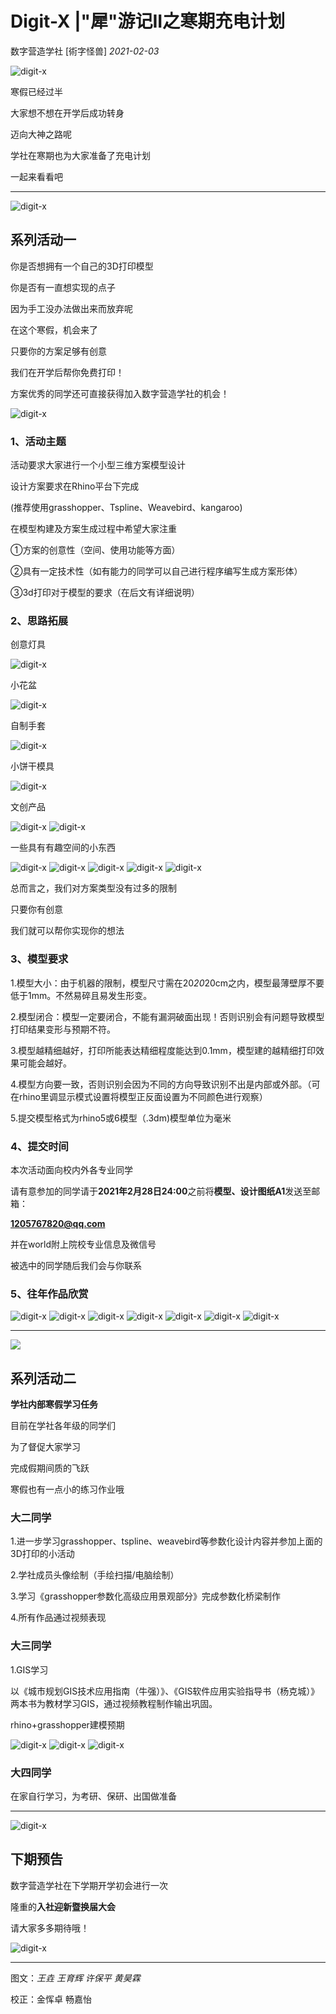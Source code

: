 # Digit-X |"犀"游记II之寒期充电计划

 数字营造学社 [術字怪兽] *2021-02-03*



<img src="./imgs_/202002_202108/41.gif" height="auto" width="auto"  title="digit-x" />



寒假已经过半

大家想不想在开学后成功转身

迈向大神之路呢

学社在寒期也为大家准备了充电计划

一起来看看吧



-----

<img src="./imgs_/202002_202108/42.gif" height="auto" width="auto"  title="digit-x" />

##  系列活动一  



你是否想拥有一个自己的3D打印模型

你是否有一直想实现的点子

因为手工没办法做出来而放弃呢

在这个寒假，机会来了

只要你的方案足够有创意

我们在开学后帮你免费打印！

方案优秀的同学还可直接获得加入数字营造学社的机会！



<img src="./imgs_/202002_202108/43.gif" height="auto" width="auto"  title="digit-x" />




### 1、活动主题



活动要求大家进行一个小型三维方案模型设计

设计方案要求在Rhino平台下完成

(推荐使用grasshopper、Tspline、Weavebird、kangaroo)

在模型构建及方案生成过程中希望大家注重

①方案的创意性（空间、使用功能等方面）

②具有一定技术性（如有能力的同学可以自己进行程序编写生成方案形体）

③3d打印对于模型的要求（在后文有详细说明）



### 2、思路拓展

创意灯具

<img src="./imgs_/202002_202108/441.gif" height="auto" width="auto"  title="digit-x" />

小花盆

<img src="./imgs_/202002_202108/2021-08-20-10-26-53.png" height="auto" width="auto"  title="digit-x" />

自制手套

<img src="./imgs_/202002_202108/442.gif" height="auto" width="auto"  title="digit-x" />

小饼干模具

<img src="./imgs_/202002_202108/443.gif" height="auto" width="auto"  title="digit-x" />

文创产品

<img src="./imgs_/202002_202108/2021-08-20-10-27-48.png" height="auto" width="auto"  title="digit-x" />

<img src="./imgs_/202002_202108/444.gif" height="auto" width="auto"  title="digit-x" />

一些具有有趣空间的小东西

<img src="./imgs_/202002_202108/445.gif" height="auto" width="auto"  title="digit-x" />

<img src="./imgs_/202002_202108/446.gif" height="auto" width="auto"  title="digit-x" />

<img src="./imgs_/202002_202108/447.gif" height="auto" width="auto"  title="digit-x" />

<img src="./imgs_/202002_202108/448.gif" height="auto" width="auto"  title="digit-x" />

<img src="./imgs_/202002_202108/449.gif" height="auto" width="auto"  title="digit-x" />







总而言之，我们对方案类型没有过多的限制

只要你有创意

我们就可以帮你实现你的想法





### 3、模型要求



1.模型大小：由于机器的限制，模型尺寸需在20*20*20cm之内，模型最薄壁厚不要低于1mm。不然易碎且易发生形变。

2.模型闭合：模型一定要闭合，不能有漏洞破面出现！否则识别会有问题导致模型打印结果变形与预期不符。

3.模型越精细越好，打印所能表达精细程度能达到0.1mm，模型建的越精细打印效果可能会越好。

4.模型方向要一致，否则识别会因为不同的方向导致识别不出是内部或外部。（可在rhino里调显示模式设置将模型正反面设置为不同颜色进行观察）

5.提交模型格式为rhino5或6模型（.3dm)模型单位为毫米





### 4、提交时间



本次活动面向校内外各专业同学

请有意参加的同学请于**2021年2月28日24:00**之前将**模型、设计图纸A1**发送至邮箱：

**1205767820@qq.com**

并在world附上院校专业信息及微信号

被选中的同学随后我们会与你联系



### 5、往年作品欣赏

<img src="./imgs_/202002_202108/2021-08-20-10-31-01.png" height="auto" width="auto"  title="digit-x" />

<img src="./imgs_/202002_202108/2021-08-20-10-31-13.png" height="auto" width="auto"  title="digit-x" />

<img src="./imgs_/202002_202108/2021-08-20-10-31-26.png" height="auto" width="auto"  title="digit-x" />





<img src="./imgs_/202002_202108/2021-08-20-10-31-49.png" height="auto" width="auto"  title="digit-x" />

<img src="./imgs_/202002_202108/2021-08-20-10-32-04.png" height="auto" width="auto"  title="digit-x" />

<img src="./imgs_/202002_202108/2021-08-20-10-32-15.png" height="auto" width="auto"  title="digit-x" />

<img src="./imgs_/202002_202108/2021-08-20-10-32-25.png" height="auto" width="auto"  title="digit-x" />



-------



![](45.gif)

##  系列活动二  

**学社内部寒假学习任务**



目前在学社各年级的同学们

为了督促大家学习

完成假期间质的飞跃

寒假也有一点小的练习作业哦





### 大二同学

1.进一步学习grasshopper、tspline、weavebird等参数化设计内容并参加上面的3D打印的小活动

2.学社成员头像绘制（手绘扫描/电脑绘制）

3.学习《grasshopper参数化高级应用景观部分》完成参数化桥梁制作

4.所有作品通过视频表现



### 大三同学

1.GIS学习

以《城市规划GIS技术应用指南（牛强）》、《GIS软件应用实验指导书（杨克城）》两本书为教材学习GIS，通过视频教程制作输出巩固。

rhino+grasshopper建模预期

<img src="./imgs_/202002_202108/461.gif" height="auto" width="auto"  title="digit-x" />

<img src="./imgs_/202002_202108/462.gif" height="auto" width="auto"  title="digit-x" />

<img src="./imgs_/202002_202108/463.gif" height="auto" width="auto"  title="digit-x" />





### 大四同学

在家自行学习，为考研、保研、出国做准备







------



<img src="./imgs_/202002_202108/42.gif" height="auto" width="auto"  title="digit-x" />


## 下期预告 



数字营造学社在下学期开学初会进行一次

隆重的**入社迎新暨换届大会**

请大家多多期待哦！


<img src="./imgs_/202002_202108/1629387474114-9.png" height="auto" width="auto"  title="digit-x" />



-----



图文：*王垚 王育辉 许保平 黄昊霖*

校正：金恽卓 畅嘉怡 


